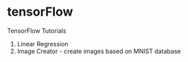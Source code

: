 # tensorFlow
TensorFlow Tutorials
1. Linear Regression
2. Image Creator - create images based on MNIST database
